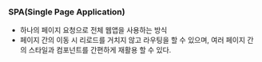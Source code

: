 ### SPA(Single Page Application)
- 하나의 페이지 요청으로 전체 웹앱을 사용하는 방식
- 페이지 간의 이동 시 리로드를 거치지 않고 라우팅을 할 수 있으며, 여러 페이지 간의 스타일과 컴포넌트를 간편하게 재활용 할 수 있다.